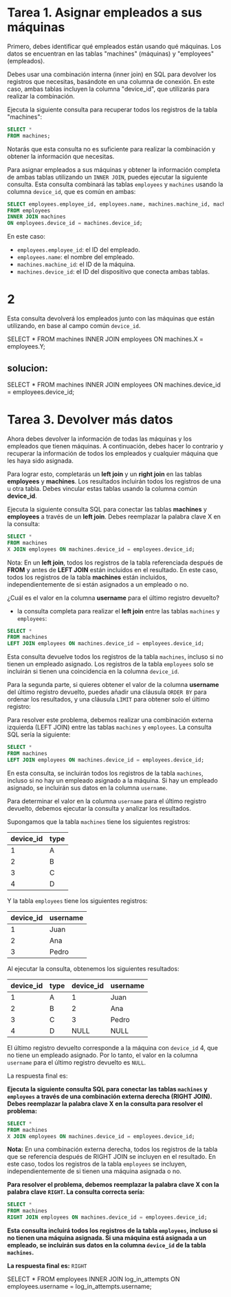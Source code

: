 # Tarea 1. Asignar empleados a sus máquinas
Primero, debes identificar qué empleados están usando qué máquinas. Los datos se encuentran en las tablas "machines" (máquinas) y "employees" (empleados).

Debes usar una combinación interna (inner join) en SQL para devolver los registros que necesitas, basándote en una columna de conexión. En este caso, ambas tablas incluyen la columna "device_id", que utilizarás para realizar la combinación.

Ejecuta la siguiente consulta para recuperar todos los registros de la tabla "machines":
```sql
SELECT * 
FROM machines;
```
Notarás que esta consulta no es suficiente para realizar la combinación y obtener la información que necesitas.

Para asignar empleados a sus máquinas y obtener la información completa de ambas tablas utilizando un `INNER JOIN`, puedes ejecutar la siguiente consulta. Esta consulta combinará las tablas `employees` y `machines` usando la columna `device_id`, que es común en ambas:

```sql
SELECT employees.employee_id, employees.name, machines.machine_id, machines.device_id
FROM employees
INNER JOIN machines
ON employees.device_id = machines.device_id;
```

En este caso:
- `employees.employee_id`: el ID del empleado.
- `employees.name`: el nombre del empleado.
- `machines.machine_id`: el ID de la máquina.
- `machines.device_id`: el ID del dispositivo que conecta ambas tablas.


# 2
Esta consulta devolverá los empleados junto con las máquinas que están utilizando, en base al campo común `device_id`.

SELECT * 
FROM machines 
INNER JOIN employees ON machines.X = employees.Y;

## solucion:

SELECT * 
FROM machines 
INNER JOIN employees ON machines.device_id = employees.device_id;


# Tarea 3. Devolver más datos  

Ahora debes devolver la información de todas las máquinas y los empleados que tienen máquinas. A continuación, debes hacer lo contrario y recuperar la información de todos los empleados y cualquier máquina que les haya sido asignada.

Para lograr esto, completarás un **left join** y un **right join** en las tablas **employees** y **machines**. Los resultados incluirán todos los registros de una u otra tabla. Debes vincular estas tablas usando la columna común **device_id**.

Ejecuta la siguiente consulta SQL para conectar las tablas **machines** y **employees** a través de un **left join**. Debes reemplazar la palabra clave X en la consulta:

```sql
SELECT * 
FROM machines 
X JOIN employees ON machines.device_id = employees.device_id;
```

Nota: En un **left join**, todos los registros de la tabla referenciada después de **FROM** y antes de **LEFT JOIN** están incluidos en el resultado. En este caso, todos los registros de la tabla **machines** están incluidos, independientemente de si están asignados a un empleado o no.

¿Cuál es el valor en la columna **username** para el último registro devuelto?

-  la consulta completa para realizar el **left join** entre las tablas `machines` y `employees`:

```sql
SELECT * 
FROM machines 
LEFT JOIN employees ON machines.device_id = employees.device_id;
```

Esta consulta devuelve todos los registros de la tabla `machines`, incluso si no tienen un empleado asignado. Los registros de la tabla `employees` solo se incluirán si tienen una coincidencia en la columna `device_id`.

Para la segunda parte, si quieres obtener el valor de la columna **username** del último registro devuelto, puedes añadir una cláusula `ORDER BY` para ordenar los resultados, y una cláusula `LIMIT` para obtener solo el último registro:

Para resolver este problema, debemos realizar una combinación externa izquierda (LEFT JOIN) entre las tablas `machines` y `employees`. La consulta SQL sería la siguiente:

```sql
SELECT * 
FROM machines 
LEFT JOIN employees ON machines.device_id = employees.device_id;
```

En esta consulta, se incluirán todos los registros de la tabla `machines`, incluso si no hay un empleado asignado a la máquina. Si hay un empleado asignado, se incluirán sus datos en la columna `username`.

Para determinar el valor en la columna `username` para el último registro devuelto, debemos ejecutar la consulta y analizar los resultados.

Supongamos que la tabla `machines` tiene los siguientes registros:

| device_id | type |
| --- | --- |
| 1        | A    |
| 2        | B    |
| 3        | C    |
| 4        | D    |

Y la tabla `employees` tiene los siguientes registros:

| device_id | username |
| --- | --- |
| 1        | Juan    |
| 2        | Ana     |
| 3        | Pedro   |

Al ejecutar la consulta, obtenemos los siguientes resultados:

| device_id | type | device_id | username |
| --- | --- | --- | --- |
| 1        | A    | 1        | Juan    |
| 2        | B    | 2        | Ana     |
| 3        | C    | 3        | Pedro   |
| 4        | D    | NULL     | NULL    |

El último registro devuelto corresponde a la máquina con `device_id` 4, que no tiene un empleado asignado. Por lo tanto, el valor en la columna `username` para el último registro devuelto es `NULL`.

La respuesta final es: 

**Ejecuta la siguiente consulta SQL para conectar las tablas `machines` y `employees` a través de una combinación externa derecha (RIGHT JOIN). Debes reemplazar la palabra clave X en la consulta para resolver el problema:**

```sql
SELECT * 
FROM machines
X JOIN employees ON machines.device_id = employees.device_id;
```

**Nota:** En una combinación externa derecha, todos los registros de la tabla que se referencia después de RIGHT JOIN se incluyen en el resultado. En este caso, todos los registros de la tabla `employees` se incluyen, independientemente de si tienen una máquina asignada o no.

**Para resolver el problema, debemos reemplazar la palabra clave X con la palabra clave `RIGHT`. La consulta correcta sería:**

```sql
SELECT * 
FROM machines
RIGHT JOIN employees ON machines.device_id = employees.device_id;
```

**Esta consulta incluirá todos los registros de la tabla `employees`, incluso si no tienen una máquina asignada. Si una máquina está asignada a un empleado, se incluirán sus datos en la columna `device_id` de la tabla `machines`.**

**La respuesta final es:** `RIGHT`

SELECT * 
FROM employees 
INNER JOIN log_in_attempts ON employees.username = log_in_attempts.username;